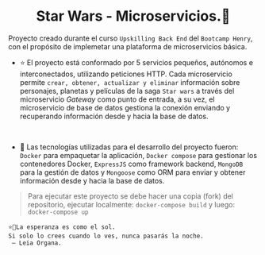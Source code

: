  <h1 align="center">Star Wars - Microservicios.🌌 </h1>


Proyecto creado durante el curso ```Upskilling Back End``` del ```Bootcamp Henry```, con el propósito de implemetar una plataforma de microservicios básica. 


* ⭐ El proyecto está conformado por 5 servicios pequeños, autónomos e interconectados, utilizando peticiones HTTP. Cada microservicio permite ```crear, obtener, actualizar y eliminar``` información sobre personajes, planetas
y películas de la saga ```Star wars``` a través del microservicio _Gateway_ como punto de entrada, a su vez, el microservicio de base de datos gestiona la conexión enviando y recuperando información desde y hacia la base de datos.

 <br />

* 🤖 Las tecnologías utilizadas para el desarrollo del proyecto fueron: ```Docker``` para empaquetar la aplicación, ```Docker compose``` para gestionar los contenedores Docker, ```ExpressJS``` como framework backend, ```MongoDB``` para la gestión de datos y ```Mongoose``` como ORM para enviar y obtener información desde y hacia la base de datos.


> Para ejecutar este proyecto se debe hacer una copia (fork) del repositorio, ejecutar localmente: ```docker-compose build``` y luego: ```docker-compose up```


```
⭐👸La esperanza es como el sol. 
Si solo lo crees cuando lo ves, nunca pasarás la noche.
 — Leia Organa.
```

